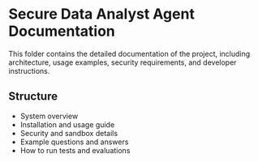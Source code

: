 # Secure Data Analyst Agent Documentation

This folder contains the detailed documentation of the project, including architecture, usage examples, security requirements, and developer instructions.

## Structure
- System overview
- Installation and usage guide
- Security and sandbox details
- Example questions and answers
- How to run tests and evaluations 